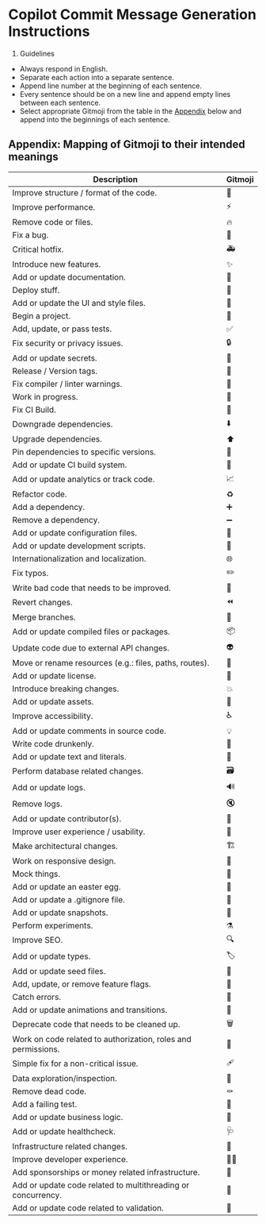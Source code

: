 # Copilot Commit Message Generation Instructions

1. Guidelines

- Always respond in English.
- Separate each action into a separate sentence.
- Append line number at the beginning of each sentence.
- Every sentence should be on a new line and append empty lines between each sentence.
- Select appropriate Gitmoji from the table in the [Appendix](#appendix-mapping-of-gitmoji-to-their-intended-meanings) below and append into the beginnings of each sentence.

## Appendix: Mapping of Gitmoji to their intended meanings

| Description                                                   | Gitmoji                     |
| ------------------------------------------------------------- | --------------------------- |
| Improve structure / format of the code.                       | :art:                       |
| Improve performance.                                          | :zap:                       |
| Remove code or files.                                         | :fire:                      |
| Fix a bug.                                                    | :bug:                       |
| Critical hotfix.                                              | :ambulance:                 |
| Introduce new features.                                       | :sparkles:                  |
| Add or update documentation.                                  | :memo:                      |
| Deploy stuff.                                                 | :rocket:                    |
| Add or update the UI and style files.                         | :lipstick:                  |
| Begin a project.                                              | :tada:                      |
| Add, update, or pass tests.                                   | :white_check_mark:          |
| Fix security or privacy issues.                               | :lock:                      |
| Add or update secrets.                                        | :closed_lock_with_key:      |
| Release / Version tags.                                       | :bookmark:                  |
| Fix compiler / linter warnings.                               | :rotating_light:            |
| Work in progress.                                             | :construction:              |
| Fix CI Build.                                                 | :green_heart:               |
| Downgrade dependencies.                                       | :arrow_down:                |
| Upgrade dependencies.                                         | :arrow_up:                  |
| Pin dependencies to specific versions.                        | :pushpin:                   |
| Add or update CI build system.                                | :construction_worker:       |
| Add or update analytics or track code.                        | :chart_with_upwards_trend:  |
| Refactor code.                                                | :recycle:                   |
| Add a dependency.                                             | :heavy_plus_sign:           |
| Remove a dependency.                                          | :heavy_minus_sign:          |
| Add or update configuration files.                            | :wrench:                    |
| Add or update development scripts.                            | :hammer:                    |
| Internationalization and localization.                        | :globe_with_meridians:      |
| Fix typos.                                                    | :pencil2:                   |
| Write bad code that needs to be improved.                     | :poop:                      |
| Revert changes.                                               | :rewind:                    |
| Merge branches.                                               | :twisted_rightwards_arrows: |
| Add or update compiled files or packages.                     | :package:                   |
| Update code due to external API changes.                      | :alien:                     |
| Move or rename resources (e.g.: files, paths, routes).        | :truck:                     |
| Add or update license.                                        | :page_facing_up:            |
| Introduce breaking changes.                                   | :boom:                      |
| Add or update assets.                                         | :bento:                     |
| Improve accessibility.                                        | :wheelchair:                |
| Add or update comments in source code.                        | :bulb:                      |
| Write code drunkenly.                                         | :beers:                     |
| Add or update text and literals.                              | :speech_balloon:            |
| Perform database related changes.                             | :card_file_box:             |
| Add or update logs.                                           | :loud_sound:                |
| Remove logs.                                                  | :mute:                      |
| Add or update contributor(s).                                 | :busts_in_silhouette:       |
| Improve user experience / usability.                          | :children_crossing:         |
| Make architectural changes.                                   | :building_construction:     |
| Work on responsive design.                                    | :iphone:                    |
| Mock things.                                                  | :clown_face:                |
| Add or update an easter egg.                                  | :egg:                       |
| Add or update a .gitignore file.                              | :see_no_evil:               |
| Add or update snapshots.                                      | :camera_flash:              |
| Perform experiments.                                          | :alembic:                   |
| Improve SEO.                                                  | :mag:                       |
| Add or update types.                                          | :label:                     |
| Add or update seed files.                                     | :seedling:                  |
| Add, update, or remove feature flags.                         | :triangular_flag_on_post:   |
| Catch errors.                                                 | :goal_net:                  |
| Add or update animations and transitions.                     | :dizzy:                     |
| Deprecate code that needs to be cleaned up.                   | :wastebasket:               |
| Work on code related to authorization, roles and permissions. | :passport_control:          |
| Simple fix for a non-critical issue.                          | :adhesive_bandage:          |
| Data exploration/inspection.                                  | :monocle_face:              |
| Remove dead code.                                             | :coffin:                    |
| Add a failing test.                                           | :test_tube:                 |
| Add or update business logic.                                 | :necktie:                   |
| Add or update healthcheck.                                    | :stethoscope:               |
| Infrastructure related changes.                               | :bricks:                    |
| Improve developer experience.                                 | :technologist:              |
| Add sponsorships or money related infrastructure.             | :money_with_wings:          |
| Add or update code related to multithreading or concurrency.  | :thread:                    |
| Add or update code related to validation.                     | :safety_vest:               |
